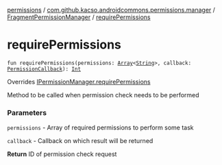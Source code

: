 [permissions](../../index.md) / [com.github.kacso.androidcommons.permissions.manager](../index.md) / [FragmentPermissionManager](index.md) / [requirePermissions](./require-permissions.md)

# requirePermissions

`fun requirePermissions(permissions: `[`Array`](https://kotlinlang.org/api/latest/jvm/stdlib/kotlin/-array/index.html)`<`[`String`](https://kotlinlang.org/api/latest/jvm/stdlib/kotlin/-string/index.html)`>, callback: `[`PermissionCallback`](../../com.github.kacso.androidcommons.permissions.callbacks/-permission-callback/index.md)`): `[`Int`](https://kotlinlang.org/api/latest/jvm/stdlib/kotlin/-int/index.html)

Overrides [IPermissionManager.requirePermissions](../-i-permission-manager/require-permissions.md)

Method to be called when permission check needs to be performed

### Parameters

`permissions` - Array of required permissions to perform some task

`callback` - Callback on which result will be returned

**Return**
ID of permission check request

